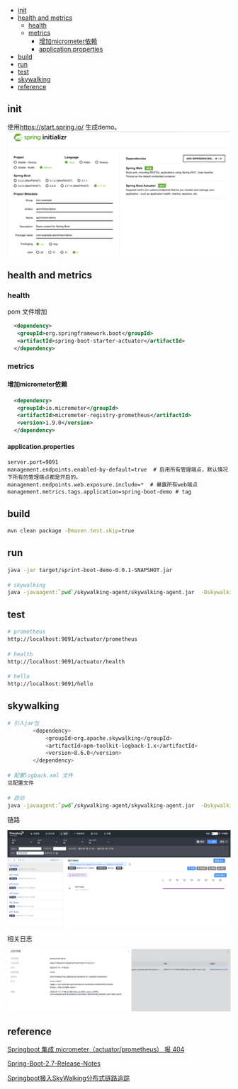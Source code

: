 
- [init](#init)
- [health and metrics](#health-and-metrics)
	- [health](#health)
	- [metrics](#metrics)
		- [增加micrometer依赖](#增加micrometer依赖)
		- [application.properties](#applicationproperties)
- [build](#build)
- [run](#run)
- [test](#test)
- [skywalking](#skywalking)
- [reference](#reference)

## init

使用<https://start.spring.io/> 生成demo。
![Alt text](images/image.png)

## health and metrics

### health

pom 文件增加

```xml
  <dependency>
   <groupId>org.springframework.boot</groupId>
   <artifactId>spring-boot-starter-actuator</artifactId>
  </dependency>
```

### metrics

#### 增加micrometer依赖

```xml
  <dependency>
   <groupId>io.micrometer</groupId>
   <artifactId>micrometer-registry-prometheus</artifactId>
   <version>1.9.0</version>
  </dependency>
```

#### application.properties

```properties
server.port=9091
management.endpoints.enabled-by-default=true  # 启用所有管理端点，默认情况下所有的管理端点都是开启的。
management.endpoints.web.exposure.include=*  # 暴露所有web端点 
management.metrics.tags.application=spring-boot-demo # tag
```

## build

```bash
mvn clean package -Dmaven.test.skip=true
```

## run

```bash
java -jar target/sprint-boot-demo-0.0.1-SNAPSHOT.jar

# skywalking
java -javaagent:`pwd`/skywalking-agent/skywalking-agent.jar  -Dskywalking.agent.service_name=spring-boot-demo -Dskywalking.collector.backend_service=127.0.0.1:11800 -jar target/sprint-boot-demo-0.0.1-SNAPSHOT.jar
```

## test

```bash
# prometheus
http://localhost:9091/actuator/prometheus

# health
http://localhost:9091/actuator/health

# hello
http://localhost:9091/hello
```

## skywalking

```bash
# 引入jar包 
        <dependency>
            <groupId>org.apache.skywalking</groupId>
            <artifactId>apm-toolkit-logback-1.x</artifactId>
            <version>8.6.0</version>
        </dependency>

# 配置logback.xml 文件
见配置文件

# 启动
java -javaagent:`pwd`/skywalking-agent/skywalking-agent.jar  -Dskywalking.agent.service_name=spring-boot-demo -Dskywalking.collector.backend_service=127.0.0.1:11800 -jar target/sprint-boot-demo-0.0.1-SNAPSHOT.jar
```

链路

![Alt text](images/image-1.png)

相关日志

![Alt text](images/image-2.png)

## reference

[Springboot 集成 micrometer（actuator/prometheus） 报 404](https://blog.csdn.net/linzhiji/article/details/112425193)

[Spring-Boot-2.7-Release-Notes](https://github.com/spring-projects/spring-boot/wiki/Spring-Boot-2.7-Release-Notes)

[Springboot接入SkyWalking分布式链路追踪](https://juejin.cn/post/6981640309943828487)
